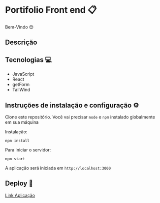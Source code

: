 # Portifolio Front end 📋

Bem-Vindo 😊

## Descrição

 

## Tecnologias 💻

* JavaScript
* React
* getForm
* TailWind

## Instruções de instalação e configuração ⚙️

Clone este repositório. Você vai precisar ```node``` e ```npm``` instalado globalmente em sua máquina

Instalação:

```npm install```

Para iniciar o servidor:

```npm start```

A aplicação será iniciada em ```http://localhost:3000```

## Deploy 🚀

[Link Aplicação](https://portifolio-react-ioasyvp5c-brunokauaal.vercel.app)